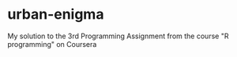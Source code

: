 # urban-enigma
My solution to the 3rd Programming Assignment from the course "R programming" on Coursera
